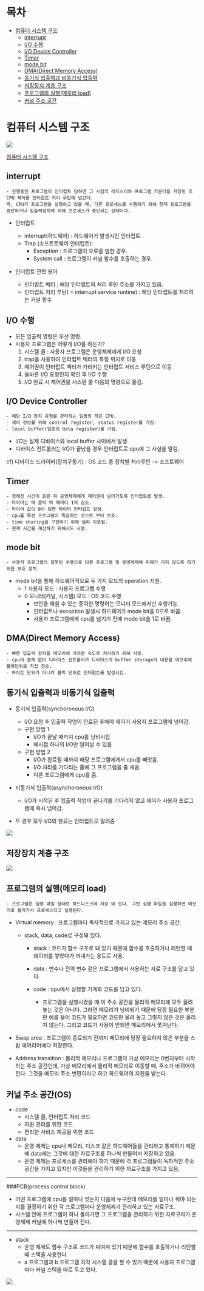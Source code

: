 # 목차
- [컴퓨터 시스템 구조](#컴퓨터-시스템-구조)
  - [interrupt](#interrupt)
  - [I/O 수행](#io-수행)
  - [I/O Device Controller](#io-device-controller)
  - [Timer](#timer)
  - [mode bit](#mode-bit)
  - [DMA(Direct Memory Access)](#dmadirect-memory-access)
  - [동기식 입출력과 비동기식 입출력](#동기식-입출력과-비동기식-입출력)
  - [저장장치 계층 구조](#저장장치-계층-구조)
  - [프로그램의 실행(메모리 load)](#프로그램의-실행메모리-load)
  - [커널 주소 공간](#커널-주소-공간os)

 
# 컴퓨터 시스템 구조
 
    
  ![](/picture/img.jpg)  
  
  [컴퓨터 시스템 구조][bloglink]

  [bloglink]: https://blog.naver.com/tkfka156/222771817221 "Optional Title here"
      
      
      
## interrupt
    - 진행중인 프로그램이 인터럽트 당하면 그 시점의 레지스터와 프로그램 카운터를 저장한 후 CPU 제어를 인터럽트 처리 루틴에 넘긴다.
    즉, CPU가 프로그램을 실행하고 있을 때, 다른 프로세스를 수행하기 위해 현재 프로그램을 중단하거나 입출력장치에 의해 프로세스가 중단되는 상태이다.

 - 인터럽트
      - interrupt(하드웨어) : 하드웨어가 발생시킨 인터럽트.
      - Trap (소프트트웨어 인터럽트):
        - Exception : 프로그램이 오류를 범한 경우.
        - System call : 프로그램이 커널 함수를 호출하는 경우.

- 인터럽트 관련 용어
     
    - 인터럽트 벡터 : 해당 인터럽트의 처리 루틴 주소를 가지고 있음.
    - 인터럽트 처리 루틴( = interrupt service runtine) : 해당 인터럽트를 처리하는 커널 함수
 ## I/O 수행
  - 모든 입출력 명령은 우선 명령.
  - 사용자 프로그램은 어떻게 I/O를 하는가?
       1) 시스템 콜 : 사용자 프로그램은 운영체제에게 I/O 요청
       2) trap을 사용하여 인터럽트 벡터의 특정 위치로 이동
       3) 제어권이 인터럽트 벡터가 가리키는 인터럽트 서비스 루틴으로 이동
       4) 올바른 I/O 요청인지 확인 후 I/O 수행
       5) I/O 완료 시 제어권을 시스템 콜 다음의 명령으로 옮김.
 ## I/O Device Controller
    - 해당 I/O 장치 유형을 관리하는 일종의 작은 CPU.
    - 제어 정보를 위해 control register, status register를 가짐.
    - local buffer(일종의 data register)를 가짐.
   
  - I/O는 실제 디바이스와 local buffer 사이에서 발생.
  - 디바이스 컨트롤러는 I/O가 끝났을 경우 인터럽트로 cpu에 그 사실을 알림.
  
  cf) 디바이스 드라이버(장치구동기) : OS 코드 중 장치별 처리루틴 -> 소프트웨어
  
 ## Timer
    - 정해진 시간이 흐른 뒤 운영체제에게 제어권이 넘어가도록 인터럽트를 발생.
    - 타이머는 매 클럭 틱 때마다 1씩 감소.
    - 타이머 값이 0이 되면 타이머 인터럽트 발생.
    - cpu를 특정 프로그램이 독점하는 것으로 부터 보호.
    - time sharing을 구현하기 위해 널리 이용됨.
    - 현재 시간을 계산하기 위해서도 사용. 
 ## mode bit
    - 사용자 프로그램의 잘못된 수행으로 다른 프로그램 및 운영체제에 피해가 가지 않도록 하기 위한 보호 장치.
   
   - mode bit을 통해 하드웨어적으로 두 가지 모드의 operation 지원.
       - 1 사용자 모드 : 사용자 프로그램 수행
       - 0 모니터(커널, 시스템) 모드 : OS 코드 수행
         - 보안을 해칠 수 있는 중여한 명령어는 모니터 모드에서만 수행가능.
         - 인터럽트나 exception 발생시 하드웨어가 mode bit을 0으로 바꿈.
         - 사용자 프로그램에게 cpu를 넘기기 전에 mode bit을 1로 바꿈.
 ## DMA(Direct Memory Access)
    - 빠른 입출력 장치를 메모리에 가까운 속도로 처리하기 위해 사용.
    - cpu의 중재 없이 디바이스 컨트롤러가 디바이스의 buffer storage의 내용을 메모리에 블록단위로 직접 전송.
    - 바이트 단위가 아니라 블럭 단위로 인터럽트를 발생시킴.
 
 ## 동기식 입출력과 비동기식 입출력
    
   - 동기식 입출력(synchoronous I/O)
     - I/O 요청 후 입출력 작업이 안료된 후에야 제어가 사용자 프로그램에 넘어감.
     - 구현 방법 1
       - I/O가 끝날 때까지 cpu를 낭비시킴
       - 매시점 하나의 I/O만 일어날 수 있음
     - 구현 방법 2
       - I/O가 완료될 때까지 해당 프로그램에게서 cpu를 빼앗음.
       - I/O 처리를 기다리는 줄에 그 프로그램을 줄 세움.
       - 다른 프로그램에게 cpu를 줌.
   - 비동기식 입출력(asynchoronous I/O)
     - I/O가 시작된 후 입출력 작업이 끝나기를 기다리지 않고 제어가 사용자 프로그램에 즉시 넘어감. 
  
   - 두 경우 모두 I/O의 완료는 인터럽트로 알려줌
 
 ![](/picture/비동기식.png) 
 ## 저장장치 계층 구조
 
 ![](/picture/계층구조.png) 
 ## 프로그램의 실행(메모리 load)
    - 프로그램은 실행 파일 형태로 하드디스크에 저장 돼 있다. 그런 실행 파일을 실행하면 메모리로 올라가서 프로세스되고 실행된다.
  - Virtual memory : 프로그램마다 독자적으로 가지고 있는 메모리 주소 공간.
    - stack, data, code로 구성돼 있다.
      - stack : 코드가 함수 구조로 돼 있기 때문에 함수를 호출하거나 리턴할 때 데이터를 쌓았다가 꺼내가는 용도로 사용.
      - data : 변수나 전역 변수 같은 프로그램에서 사용하는 자료 구조를 담고 있다.
      - code : cpu에서 실행할 기계화 코드를 담고 있다.
        
        - 프로그램을 실행시켰을 때 이 주소 공간을 물리적 메모리에 모두 올려 놓는 것은 아니다. 그러면 메모리가 낭비되기 때문에 당장 필요한 부분만 예를 들어 코드가 필요하면 코드만 올려 놓고 그렇지 않은 것은 올리지 않는다. 그리고 코드가 사용이 안되면 메모리에서 쫓겨난다.
  
  - Swap area : 프로그램이 종료되기 전까지 메모리에 당장 필요하지 않은 부분을 스왑 에어리어에다 저장한다. 
  
  - Address transition : 물리적 메모리나 프로그램의 가상 메모리는 0번지부터 시작하는 주소 공간인데, 가상 메모리에서 물리적 메모리로 이동할 때, 주소가 바뀌어야 한다.
    그것을 메모리 주소 변환이라고 하고 하드웨어의 지원을 받는다.  

## 커널 주소 공간(OS)
 
 - code
   - 시스템 콜, 인터럽트 처리 코드
   - 자원 관리를 위한 코드
   - 편리한 서비스 제공을 위한 코드
 - data
   - 운영 체제는 cpu나 메모리, 디스크 같은 하드웨어들을 관리하고 통제하기 때문에 data에는 그것에 대한 자료구조를 하나씩 만들어서 저장하고 있음.
   - 운영 체제는 프로세스를 관리해야 하기 때문에 각 프로그램들이 독자적인 주소공간을 가지고 있지만 이것들을 관리하기 위한 자료구조를 가지고 있음.
 ---------------------------------------------
 ###PCB(process control block)
 
 - 어떤 프로그램에 cpu를 얼마나 썻는지 다음에 누구한테 메모리를 얼마나 줘야 되는지를 결정하기 위한 각 프로그램마다 운영체제가 관리하고 있는 자료구조.
 - 시스템 안에 프로그램이 하나 돌아가면 그 프로그램을 관리하기 위한 자료구자가 운영체제 커널에 하나씩 만들어 진다.
 ----------------------------------------------------------------------

 - stack
   - 운영 체제도 함수 구조로 코드가 짜여져 있기 때문에 함수를 호출하거나 리턴할 때 스택을 사용한다.
   - a 프로그램과 b 프로그램 각각 시스템 콜을 할 수 있기 때문에 사용자 프로그램마다 커널 스택을 따로 두고 있다.
 
 ![](/picture/커널.png) 
